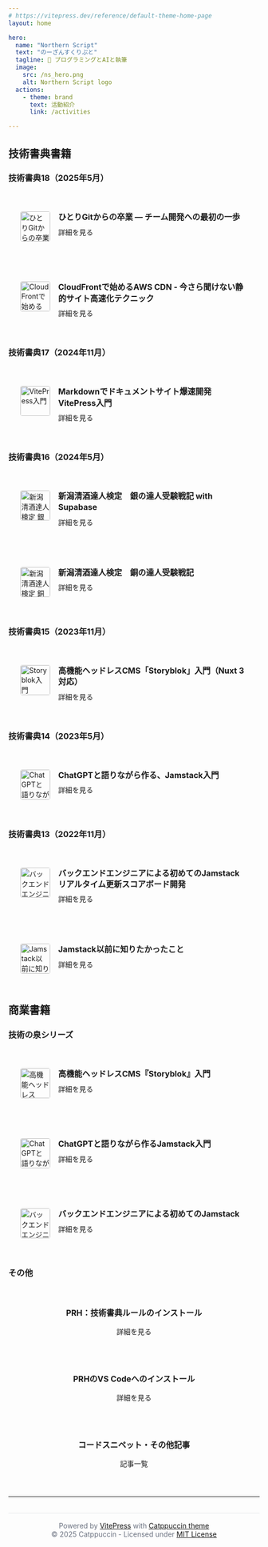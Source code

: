 ```yaml
---
# https://vitepress.dev/reference/default-theme-home-page
layout: home

hero:
  name: "Northern Script"
  text: "のーざんすくりぷと"
  tagline: 📝 プログラミングとAIと執筆
  image:
    src: /ns_hero.png
    alt: Northern Script logo
  actions:
    - theme: brand
      text: 活動紹介
      link: /activities

---
```


## 技術書典書籍

### 技術書典18（2025年5月）

<div class="book-grid">
  <a href="/solo-git-to-team" class="book-item-link">
    <div class="book-item">
      <img src="/git-team-cover.png" alt="ひとりGitからの卒業" class="book-cover">
      <div class="book-info">
        <h4>ひとりGitからの卒業 ― チーム開発への最初の一歩</h4>
        <span class="book-link">詳細を見る</span>
      </div>
    </div>
  </a>
  <a href="/cloudfront-aws-cdn" class="book-item-link">
    <div class="book-item">
      <img src="/cloudfront-aws-cover.png" alt="CloudFrontで始めるAWS CDN" class="book-cover">
      <div class="book-info">
        <h4>CloudFrontで始めるAWS CDN - 今さら聞けない静的サイト高速化テクニック</h4>
        <span class="book-link">詳細を見る</span>
      </div>
    </div>
  </a>
</div>

### 技術書典17（2024年11月）

<div class="book-grid">
  <a href="/vitepress-book" class="book-item-link">
    <div class="book-item">
      <img src="/vitepress-cover.jpg" alt="VitePress入門" class="book-cover">
      <div class="book-info">
        <h4>Markdownでドキュメントサイト爆速開発 VitePress入門</h4>
        <span class="book-link">詳細を見る</span>
      </div>
    </div>
  </a>
</div>

### 技術書典16（2024年5月）

<div class="book-grid">
  <a href="/niigata-sake-silver" class="book-item-link">
    <div class="book-item">
      <img src="/sake-silver-new.jpg" alt="新潟清酒達人検定 銀の達人" class="book-cover">
      <div class="book-info">
        <h4>新潟清酒達人検定　銀の達人受験戦記 with Supabase</h4>
        <span class="book-link">詳細を見る</span>
      </div>
    </div>
  </a>
  <a href="/niigata-sake-copper" class="book-item-link">
    <div class="book-item">
      <img src="/sake-copper-new.jpg" alt="新潟清酒達人検定 銅の達人" class="book-cover">
      <div class="book-info">
        <h4>新潟清酒達人検定　銅の達人受験戦記</h4>
        <span class="book-link">詳細を見る</span>
      </div>
    </div>
  </a>
</div>

### 技術書典15（2023年11月）

<div class="book-grid">
  <a href="/storyblok-book" class="book-item-link">
    <div class="book-item">
      <img src="/storyblok-tb15-cover.jpg" alt="Storyblok入門" class="book-cover">
      <div class="book-info">
        <h4>高機能ヘッドレスCMS「Storyblok」入門（Nuxt 3対応）</h4>
        <span class="book-link">詳細を見る</span>
      </div>
    </div>
  </a>
</div>

### 技術書典14（2023年5月）

<div class="book-grid">
  <a href="/chatgpt-jamstack" class="book-item-link">
    <div class="book-item">
      <img src="/chatgpt-jamstack-tb14-cover.jpg" alt="ChatGPTと語りながら作る、Jamstack入門" class="book-cover">
      <div class="book-info">
        <h4>ChatGPTと語りながら作る、Jamstack入門</h4>
        <span class="book-link">詳細を見る</span>
      </div>
    </div>
  </a>
</div>

### 技術書典13（2022年11月）

<div class="book-grid">
  <a href="/jamstack-realtime-scoreboard" class="book-item-link">
    <div class="book-item">
      <img src="/jamstack-backend-tb13-cover.png" alt="バックエンドエンジニアによる初めてのJamstack" class="book-cover">
      <div class="book-info">
        <h4>バックエンドエンジニアによる初めてのJamstack　リアルタイム更新スコアボード開発</h4>
        <span class="book-link">詳細を見る</span>
      </div>
    </div>
  </a>
  <a href="/jamstack-basics" class="book-item-link">
    <div class="book-item">
      <img src="/jamstack-basics-tb13-cover.png" alt="Jamstack以前に知りたかったこと" class="book-cover">
      <div class="book-info">
        <h4>Jamstack以前に知りたかったこと</h4>
        <span class="book-link">詳細を見る</span>
      </div>
    </div>
  </a>
</div>

## 商業書籍

### 技術の泉シリーズ

<div class="book-grid">
  <a href="/storyblok-commercial" class="book-item-link">
    <div class="book-item">
      <img src="/storyblok-book-cover.png" alt="高機能ヘッドレスCMS『Storyblok』入門" class="book-cover">
      <div class="book-info">
        <h4>高機能ヘッドレスCMS『Storyblok』入門</h4>
        <span class="book-link">詳細を見る</span>
      </div>
    </div>
  </a>
  <a href="/chatgpt-jamstack-commercial" class="book-item-link">
    <div class="book-item">
      <img src="/chatgpt-jamstack-cover.png" alt="ChatGPTと語りながら作るJamstack入門" class="book-cover">
      <div class="book-info">
        <h4>ChatGPTと語りながら作るJamstack入門</h4>
        <span class="book-link">詳細を見る</span>
      </div>
    </div>
  </a>
  <a href="/jamstack-backend-engineer" class="book-item-link">
    <div class="book-item">
      <img src="/jamstack-scoreboard-cover.png" alt="バックエンドエンジニアによる初めてのJamstack" class="book-cover">
      <div class="book-info">
        <h4>バックエンドエンジニアによる初めてのJamstack</h4>
        <span class="book-link">詳細を見る</span>
      </div>
    </div>
  </a>
</div>

### その他

<div class="feature-grid">
  <div class="feature-item">
    <h4>PRH：技術書典ルールのインストール</h4>
    <a href="/prh-install2" class="feature-link">詳細を見る</a>
  </div>
  <div class="feature-item">
    <h4>PRHのVS Codeへのインストール</h4>
    <a href="/prh-install" class="feature-link">詳細を見る</a>
  </div>
  <div class="feature-item">
    <h4>コードスニペット・その他記事</h4>
    <a href="/code-snippets" class="feature-link">記事一覧</a>
  </div>
</div>

<style>
.book-grid {
  display: grid;
  grid-template-columns: repeat(auto-fit, minmax(300px, 1fr));
  gap: 2rem;
  margin: 2rem 0;
}

.book-item-link {
  text-decoration: none;
  color: inherit;
  display: block;
}

.book-item {
  display: flex;
  gap: 1rem;
  padding: 1.5rem;
  border: 1px solid var(--vp-c-border);
  border-radius: 8px;
  transition: all 0.3s ease;
  height: 100%;
}

.book-item-link:hover .book-item {
  border-color: var(--vp-c-brand);
  box-shadow: 0 4px 12px rgba(0, 0, 0, 0.1);
  transform: translateY(-2px);
}

.book-cover {
  width: 60px;
  height: auto;
  border-radius: 4px;
  flex-shrink: 0;
}

.book-info {
  flex: 1;
}

.book-info h4 {
  margin: 0 0 0.5rem 0;
  font-size: 1rem;
  line-height: 1.4;
  color: var(--vp-c-text-1);
}

.book-link {
  color: var(--vp-c-brand);
  font-weight: 500;
}

.feature-grid {
  display: grid;
  grid-template-columns: repeat(auto-fit, minmax(250px, 1fr));
  gap: 1.5rem;
  margin: 2rem 0;
}

.feature-item {
  padding: 1.5rem;
  border: 1px solid var(--vp-c-border);
  border-radius: 8px;
  text-align: center;
  transition: all 0.3s ease;
}

.feature-item:hover {
  border-color: var(--vp-c-brand);
  box-shadow: 0 4px 12px rgba(0, 0, 0, 0.1);
}

.feature-item h4 {
  margin: 0 0 1rem 0;
  font-size: 1rem;
}

.feature-link {
  color: var(--vp-c-brand);
  text-decoration: none;
  font-weight: 500;
}

.feature-link:hover {
  text-decoration: underline;
}
</style>
---

<footer style="text-align: center; margin-top: 2rem; padding: 1rem; border-top: 1px solid #e5e7eb; color: #6b7280; font-size: 0.875rem;">
  Powered by <a href="https://vitepress.dev/">VitePress</a> with <a href="https://github.com/catppuccin/vitepress">Catppuccin theme</a><br>
  © 2025 Catppuccin - Licensed under <a href="https://github.com/catppuccin/catppuccin/blob/main/LICENSE">MIT License</a>
</footer>
